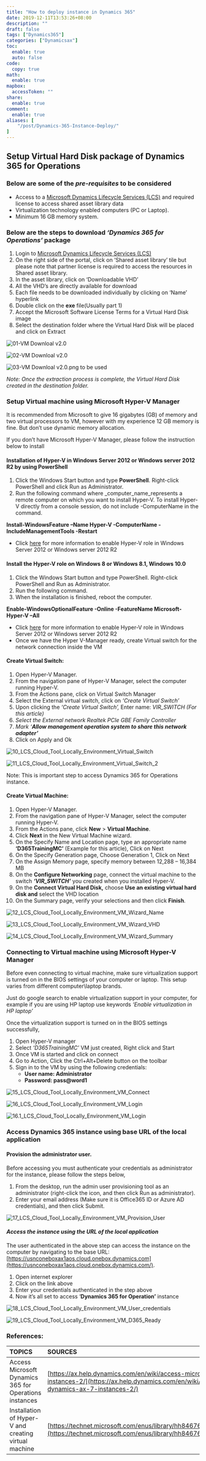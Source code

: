 ```yaml
---
title: "How to deploy instance in Dynamics 365"
date: 2019-12-11T13:53:26+08:00
description: ""
draft: false
tags: ["Dynamics365"]
categories: ["Dynamicsax"]
toc:
  enable: true
  auto: false
code:
  copy: true
math:
  enable: true
mapbox:
  accessToken: ""
share:
  enable: true
comment:
  enable: true
aliases: [
    "/post/Dynamics-365-Instance-Deploy/"
]
---
```


<!--more-->

## Setup Virtual Hard Disk package of Dynamics 365 for Operations

### Below are some of the _pre-requisites_ to be considered

* Access to a [Microsoft Dynamics Lifecycle Services \(LCS\)](https://lcs.dynamics.com/) and required license to access shared asset library data
* Virtualization technology enabled computers \(PC or Laptop\).
* Minimum 16 GB memory system.

### Below are the **steps to** download _‘Dynamics 365 for Operations’_ package

1. Login to [Microsoft Dynamics Lifecycle Services \(LCS\)](https://lcs.dynamics.com/)
2. On the right side of the portal, click on ‘Shared asset library’ tile but please note that partner license is required to access the resources in Shared asset library.
3. In the asset library, click on ‘Downloadable VHD’
4. All the VHD’s are directly available for download
5. Each file needs to be downloaded individually by clicking on ‘Name’ hyperlink
6. Double click on the **exe** file\(Usually part 1\)
7. Accept the Microsoft Software License Terms for a Virtual Hard Disk image
8. Select the destination folder where the Virtual Hard Disk will be placed and click on Extract

![01-VM Downloal v2.0](https://dynamicsax708.files.wordpress.com/2017/03/01-vm-downloal-v2.0.png?w=840)

![02-VM Downloal v2.0](https://dynamicsax708.files.wordpress.com/2017/03/02-vm-downloal-v2.0.png?w=840)

![03-VM Downloal v2.0.png to be used](https://dynamicsax708.files.wordpress.com/2017/03/03-vm-downloal-v2.0.png-to-be-used.png?w=840)

_Note: Once the extraction process is complete, the Virtual Hard Disk created in the destination folder._

### Setup Virtual machine using Microsoft Hyper-V Manager

It is recommended from Microsoft to give 16 gigabytes \(GB\) of memory and two virtual processors to VM, however with my experience 12 GB memory is fine. But don’t use dynamic memory allocation.

If you don’t have Microsoft Hyper-V Manager, please follow the instruction below to install

#### **Installation of Hyper-V in Windows Server 2012 or Windows server 2012 R2 by using PowerShell**

1. Click the Windows Start button and type **PowerShell**. Right-click PowerShell and click Run as Administrator.
2. Run the following command where _computer\_name_represents a remote computer on which you want to install Hyper-V. To install Hyper-V directly from a console session, do not include -ComputerName  in the command.

**Install-WindowsFeature –Name Hyper-V -ComputerName -IncludeManagementTools -Restart**

* Click [here](https://technet.microsoft.com/en-us/library/hh846766%28v=ws.11%29.aspx#BKMK_SERVER) for more information to enable Hyper-V role in Windows Server 2012 or Windows server 2012 R2

#### **Install the Hyper-V role on Windows 8 or Windows 8.1, Windows 10.0**

1. Click the Windows Start button and type PowerShell. Right-click PowerShell and Run as Administrator.
2. Run the following command.
3. When the installation is finished, reboot the computer.

**Enable-WindowsOptionalFeature -Online -FeatureName Microsoft-Hyper-V –All**

* Click [here](https://technet.microsoft.com/en-us/library/hh846766%28v=ws.11%29.aspx#BKMK_CLIENT) for more information to enable Hyper-V role in Windows Server 2012 or Windows server 2012 R2
* Once we have the Hyper V-Manager ready, create Virtual switch for the network connection inside the VM

#### Create Virtual Switch:

1. Open Hyper-V Manager.
2. From the navigation pane of Hyper-V Manager, select the computer running Hyper-V.
3. From the Actions pane, click on Virtual Switch Manager
4. Select the External virtual switch, click on _‘Create Virtual Switch’_
5. Upon clicking the _‘Create Virtual Switch’,_ Enter name: _VIR\_SWITCH \(For this article\)_
6. _Select the External network Realtek PCIe GBE Family Controller_
7. _Mark ‘**Allow management operation system to share this network adapter’**_
8. Click on Apply and Ok

![10\_LCS\_Cloud\_Tool\_Locally\_Environment\_Virtual\_Switch](https://dynamicsax708.files.wordpress.com/2017/03/10_lcs_cloud_tool_locally_environment_virtual_switch.png?w=840)

![11\_LCS\_Cloud\_Tool\_Locally\_Environment\_Virtual\_Switch\_2](https://dynamicsax708.files.wordpress.com/2017/03/11_lcs_cloud_tool_locally_environment_virtual_switch_2.png?w=840)

Note: This is important step to access Dynamics 365 for Operations instance.

#### Create Virtual Machine:

1. Open Hyper-V Manager.
2. From the navigation pane of Hyper-V Manager, select the computer running Hyper-V.
3. From the Actions pane, click **New** &gt; **Virtual Machine**.
4. Click **Next** in the New Virtual Machine wizard.
5. On the Specify Name and Location page, type an appropriate name **‘D365TrainingMC’** \(Example for this article\), Click on Next
6. On the Specify Generation page, Choose Generation 1, Click on Next
7. On the Assign Memory page, specify memory between 12,288 – 16,384 MB
8. On the **Configure Networking** page, connect the virtual machine to the switch _**‘VIR\_SWITCH’**_ you created when you installed Hyper-V.
9. On the **Connect Virtual Hard Disk,** choose **Use an existing virtual hard disk and** select the VHD location
10. On the Summary page, verify your selections and then click **Finish**.

![12\_LCS\_Cloud\_Tool\_Locally\_Environment\_VM\_Wizard\_Name](https://dynamicsax708.files.wordpress.com/2017/03/12_lcs_cloud_tool_locally_environment_vm_wizard_name.png?w=840)

![13\_LCS\_Cloud\_Tool\_Locally\_Environment\_VM\_Wizard\_VHD](https://dynamicsax708.files.wordpress.com/2017/03/13_lcs_cloud_tool_locally_environment_vm_wizard_vhd.png?w=840)

![14\_LCS\_Cloud\_Tool\_Locally\_Environment\_VM\_Wizard\_Summary](https://dynamicsax708.files.wordpress.com/2017/03/14_lcs_cloud_tool_locally_environment_vm_wizard_summary2.png?w=840)

### Connecting to Virtual machine using Microsoft Hyper-V Manager

Before even connecting to virtual machine, make sure virtualization support is turned on in the BIOS settings of your computer or laptop. This setup varies from different computer\laptop brands.

Just do google search to enable virtualization support in your computer, for example if you are using HP laptop use keywords _‘Enable virtualization in HP laptop’_

Once the virtualization support is turned on in the BIOS settings successfully,

1. Open Hyper-V manager
2. Select _‘D365TrainingMC’_ VM just created, Right click and Start
3. Once VM is started and click on connect
4. Go to Action, Click the Ctrl+Alt+Delete button on the toolbar
5. Sign in to the VM by using the following credentials:
   * **User name: Administrator**
   * **Password: pass@word1**

![15\_LCS\_Cloud\_Tool\_Locally\_Environment\_VM\_Connect](https://dynamicsax708.files.wordpress.com/2017/03/15_lcs_cloud_tool_locally_environment_vm_connect.png?w=840)

![16\_LCS\_Cloud\_Tool\_Locally\_Environment\_VM\_Login](https://dynamicsax708.files.wordpress.com/2017/03/16_lcs_cloud_tool_locally_environment_vm_login.png?w=840)

![16.1\_LCS\_Cloud\_Tool\_Locally\_Environment\_VM\_Login](https://dynamicsax708.files.wordpress.com/2017/03/16-1_lcs_cloud_tool_locally_environment_vm_login.png?w=840)

### Access Dynamics 365 instance using base URL of the local application

#### **Provision the administrator user.**

Before accessing you must authenticate your credentials as administrator for the instance, please follow the steps below,

1. From the desktop, run the admin user provisioning tool as an administrator \(right-click the icon, and then click Run as administrator\).
2. Enter your email address \(Make sure it is Office365 ID or Azure AD credentials\), and then click Submit.

![17\_LCS\_Cloud\_Tool\_Locally\_Environment\_VM\_Provision\_User](https://dynamicsax708.files.wordpress.com/2017/03/17_lcs_cloud_tool_locally_environment_vm_provision_user.png?w=840)

#### _Access the instance using the URL of the local application_

The user authenticated in the above step can access the instance on the computer by navigating to the base URL: [https://usnconeboxax1aos.cloud.onebox.dynamics.com](https://usnconeboxax1aos.cloud.onebox.dynamics.com/).

1. Open internet explorer
2. Click on the link above
3. Enter your credentials authenticated in the step above
4. Now it’s all set to access ‘**Dynamics 365 for Operation’** instance

![18\_LCS\_Cloud\_Tool\_Locally\_Environment\_VM\_User\_credentials](https://dynamicsax708.files.wordpress.com/2017/03/18_lcs_cloud_tool_locally_environment_vm_user_credentials.png?w=840)

![19\_LCS\_Cloud\_Tool\_Locally\_Environment\_VM\_D365\_Ready](https://dynamicsax708.files.wordpress.com/2017/03/19_lcs_cloud_tool_locally_environment_vm_d365_ready.png?w=840)

### References:

| **TOPICS**                                             | **SOURCES**                                                  |
| :----------------------------------------------------- | :----------------------------------------------------------- |
| Access Microsoft Dynamics 365 for Operations instances | [https://ax.help.dynamics.com/en/wiki/access-microsoft-dynamics-ax-7-instances-2/](https://ax.help.dynamics.com/en/wiki/access-microsoft-dynamics-ax-7-instances-2/) |
| Installation of Hyper-V and creating virtual machine   | [https://technet.microsoft.com/enus/library/hh846766\(v=ws.11\)](https://technet.microsoft.com/enus/library/hh846766%28v=ws.11%29).aspx |